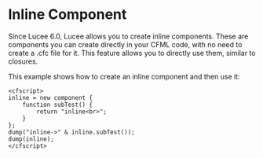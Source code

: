 <!--
{
  "title": "Inline Component",
  "id": "inline-component",
  "since": "6.0",
  "description": "Learn how to create and use inline components in Lucee. This guide demonstrates how to define components directly within your CFML code, making it easier to create and use components without needing a separate .cfc file. Examples include creating an inline component and using it similarly to closures.",
  "keywords": [
    "CFML",
    "component",
    "inline-component",
    "Lucee"
  ]
}
-->
# Inline Component

Since Lucee 6.0, Lucee allows you to create inline components. These are components you can create directly in your CFML code, with no need to create a .cfc file for it. This feature allows you to directly use them, similar to closures.

This example shows how to create an inline component and then use it:

```run
<cfscript>
inline = new component {  
    function subTest() {
        return "inline<br>";
    } 
};  
dump("inline->" & inline.subTest());
dump(inline);
</cfscript>
```